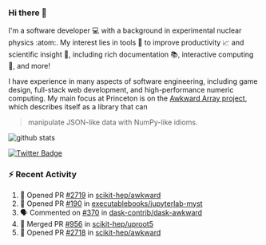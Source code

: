 ### Hi there 👋 

I'm a software developer 💻 with a background in experimental nuclear physics :atom:. My interest lies in tools :wrench: to improve productivity :chart_with_upwards_trend: and scientific insight :telescope:, including rich documentation 📚, interactive computing 🧮, and more! 

I have experience in many aspects of software engineering, including game design, full-stack web development, and high-performance numeric computing. My main focus at Princeton is on the [Awkward Array project](awkward-array.org/), which describes itself as a library that can 
> manipulate JSON-like data with NumPy-like idioms.

![github stats](https://github-readme-stats.vercel.app/api?username=agoose77&show_icons=true&hide_rank=true&hide_title=true&bg_color=30,e76445,904e95&text_color=efe3ec&icon_color=efe3ec)
<!--
**agoose77/agoose77** is a ✨ _special_ ✨ repository because its `README.md` (this file) appears on your GitHub profile.

Here are some ideas to get you started:

- 🔭 I’m currently working on ...
- 🌱 I’m currently learning ...
- 👯 I’m looking to collaborate on ...
- 🤔 I’m looking for help with ...
- 💬 Ask me about ...
- 📫 How to reach me: ...
- 😄 Pronouns: ...
- ⚡ Fun fact: ...
-->

[![Twitter Badge](https://img.shields.io/twitter/follow/agoose77?style=flat-square&logo=Twitter&logoColor=white&color=cornflowerblue)](https://twitter.com/agoose77)

### :zap: Recent Activity

<!--START_SECTION:activity-->
1. 💪 Opened PR [#2719](https://github.com/scikit-hep/awkward/pull/2719) in [scikit-hep/awkward](https://github.com/scikit-hep/awkward)
2. 💪 Opened PR [#190](https://github.com/executablebooks/jupyterlab-myst/pull/190) in [executablebooks/jupyterlab-myst](https://github.com/executablebooks/jupyterlab-myst)
3. 🗣 Commented on [#370](https://github.com/dask-contrib/dask-awkward/issues/370#issuecomment-1730158642) in [dask-contrib/dask-awkward](https://github.com/dask-contrib/dask-awkward)
4. 🎉 Merged PR [#956](https://github.com/scikit-hep/uproot5/pull/956) in [scikit-hep/uproot5](https://github.com/scikit-hep/uproot5)
5. 💪 Opened PR [#2718](https://github.com/scikit-hep/awkward/pull/2718) in [scikit-hep/awkward](https://github.com/scikit-hep/awkward)
<!--END_SECTION:activity-->
